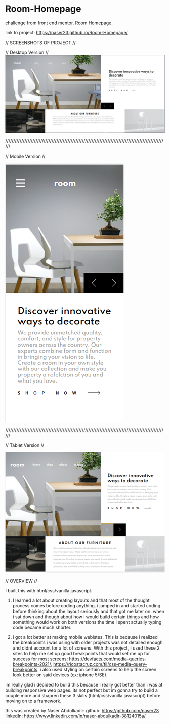 # Room-Homepage

challenge from front end mentor. Room Homepage.

link to project: https://naser23.github.io/Room-Homepage/

// SCREENSHOTS OF PROJECT //

// Desktop Version //
![](project-screenshots/Desktop-picture.png)

//////////////////////////////////////////////////////////////////////////////////////////////////////

// Mobile Version //

![](project-screenshots/mobile-picture.png)

//////////////////////////////////////////////////////////////////////////////////////////////////////

// Tablet Version //

![](project-screenshots/tablet-picture.png)

// OVERVIEW //

I built this with html/css/vanilla javascript.

1. I learned a lot about creating layouts and that most of the thought process comes before coding anything. i jumped in and started coding before thinking about the layout seriously and that got me later on. when i sat down and though about how i would build certain things and how something would work on both versions the time i spent actually typing code became much shorter.

2. i got a lot better at making mobile webistes. This is because i realized the breakpoints i was using with older projects was not detailed enough and didnt account for a lot of screens. With this project, I used these 2 sites to help me set up good breakpoints that would set me up for success for most screens: https://devfacts.com/media-queries-breakpoints-2021/, https://ricostacruz.com/til/css-media-query-breakpoints. i also used styling on certain screens to help the screen look better on said devices (ex: iphone 5/SE).

im really glad i decided to build this because I really got better than i was at building responsive web pages. its not perfect but im gonna try to build a couple more and shapren these 3 skills (html/css/vanilla javascript) before moving on to a framework.

this was created by Naser Abdulkadir: github: https://github.com/naser23 linkedIn: https://www.linkedin.com/in/naser-abdulkadir-38124015a/
